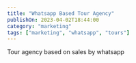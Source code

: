 ```yaml
---
title: "Whatsapp Based Tour Agency"
publishOn: 2023-04-02T18:44:00
category: "marketing"
tags: ["marketing", "whatsapp", "tours"]
---
```

 
Tour agency based on sales by whatsapp


  